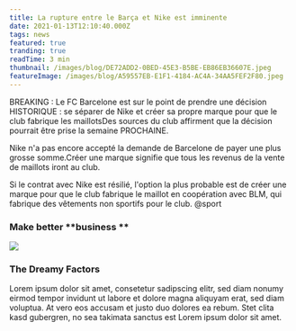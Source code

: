 ```yaml
---
title: La rupture entre le Barça et Nike est imminente
date: 2021-01-13T12:10:40.000Z
tags: news
featured: true
tranding: true
readTime: 3 min
thumbnail: /images/blog/DE72ADD2-0BED-45E3-B5BE-EB86EB36607E.jpeg
featureImage: /images/blog/A59557EB-E1F1-4184-AC4A-34AA5FEF2F80.jpeg
---
```


BREAKING : Le FC Barcelone est sur le point de prendre une décision HISTORIQUE : se séparer de Nike et créer sa propre marque pour que le club fabrique les maillotsDes sources du club affirment que la décision pourrait être prise la semaine PROCHAINE.

Nike n'a pas encore accepté la demande de Barcelone de payer une plus grosse somme.Créer une marque signifie que tous les revenus de la vente de maillots iront au club.

Si le contrat avec Nike est résilié, l'option la plus probable est de créer une marque pour que le club fabrique le maillot en coopération avec BLM, qui fabrique des vêtements non sportifs pour le club. @sport

### Make better \*\*business \*\*

![](/images/blog/feature-image-03.jpg)

### The Dreamy Factors

Lorem ipsum dolor sit amet, consetetur sadipscing elitr, sed diam nonumy eirmod tempor invidunt ut labore et dolore magna aliquyam erat, sed diam voluptua. At vero eos accusam et justo duo dolores ea rebum. Stet clita kasd gubergren, no sea takimata sanctus est Lorem ipsum dolor sit amet.
